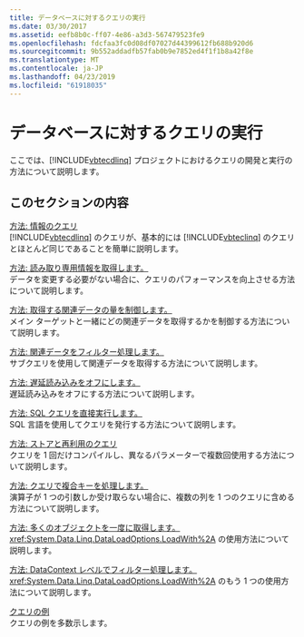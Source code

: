 ```yaml
---
title: データベースに対するクエリの実行
ms.date: 03/30/2017
ms.assetid: eefb8b0c-ff07-4e86-a3d3-567479523fe9
ms.openlocfilehash: fdcfaa3fc0d08df07027d44399612fb688b920d6
ms.sourcegitcommit: 9b552addadfb57fab0b9e7852ed4f1f1b8a42f8e
ms.translationtype: MT
ms.contentlocale: ja-JP
ms.lasthandoff: 04/23/2019
ms.locfileid: "61918035"
---
```

# <a name="querying-the-database"></a>データベースに対するクエリの実行
ここでは、[!INCLUDE[vbtecdlinq](../../../../../../includes/vbtecdlinq-md.md)] プロジェクトにおけるクエリの開発と実行の方法について説明します。  
  
## <a name="in-this-section"></a>このセクションの内容  
 [方法: 情報のクエリ](../../../../../../docs/framework/data/adonet/sql/linq/how-to-query-for-information.md)  
 [!INCLUDE[vbtecdlinq](../../../../../../includes/vbtecdlinq-md.md)] のクエリが、基本的には [!INCLUDE[vbteclinq](../../../../../../includes/vbteclinq-md.md)] のクエリとほとんど同じであることを簡単に説明します。  
  
 [方法: 読み取り専用情報を取得します。](../../../../../../docs/framework/data/adonet/sql/linq/how-to-retrieve-information-as-read-only.md)  
 データを変更する必要がない場合に、クエリのパフォーマンスを向上させる方法について説明します。  
  
 [方法: 取得する関連データの量を制御します。](../../../../../../docs/framework/data/adonet/sql/linq/how-to-control-how-much-related-data-is-retrieved.md)  
 メイン ターゲットと一緒にどの関連データを取得するかを制御する方法について説明します。  
  
 [方法: 関連データをフィルター処理します。](../../../../../../docs/framework/data/adonet/sql/linq/how-to-filter-related-data.md)  
 サブクエリを使用して関連データを取得する方法について説明します。  
  
 [方法: 遅延読み込みをオフにします。](../../../../../../docs/framework/data/adonet/sql/linq/how-to-turn-off-deferred-loading.md)  
 遅延読み込みをオフにする方法について説明します。  
  
 [方法: SQL クエリを直接実行します。](../../../../../../docs/framework/data/adonet/sql/linq/how-to-directly-execute-sql-queries.md)  
 SQL 言語を使用してクエリを発行する方法について説明します。  
  
 [方法: ストアと再利用のクエリ](../../../../../../docs/framework/data/adonet/sql/linq/how-to-store-and-reuse-queries.md)  
 クエリを 1 回だけコンパイルし、異なるパラメーターで複数回使用する方法について説明します。  
  
 [方法: クエリで複合キーを処理します。](../../../../../../docs/framework/data/adonet/sql/linq/how-to-handle-composite-keys-in-queries.md)  
 演算子が 1 つの引数しか受け取らない場合に、複数の列を 1 つのクエリに含める方法について説明します。  
  
 [方法: 多くのオブジェクトを一度に取得します。](../../../../../../docs/framework/data/adonet/sql/linq/how-to-retrieve-many-objects-at-once.md)  
 <xref:System.Data.Linq.DataLoadOptions.LoadWith%2A> の使用方法について説明します。  
  
 [方法: DataContext レベルでフィルター処理します。](../../../../../../docs/framework/data/adonet/sql/linq/how-to-filter-at-the-datacontext-level.md)  
 <xref:System.Data.Linq.DataLoadOptions.LoadWith%2A> のもう 1 つの使用方法について説明します。  
  
 [クエリの例](../../../../../../docs/framework/data/adonet/sql/linq/query-examples.md)  
 クエリの例を多数示します。
